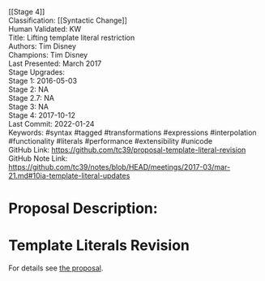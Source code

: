 [[Stage 4]]<br>Classification: [[Syntactic Change]]<br>Human Validated: KW<br>Title: Lifting template literal restriction<br>Authors: Tim Disney<br>Champions: Tim Disney<br>Last Presented: March 2017<br>Stage Upgrades:<br>Stage 1: 2016-05-03  
Stage 2: NA  
Stage 2.7: NA  
Stage 3: NA  
Stage 4: 2017-10-12<br>Last Commit: 2022-01-24<br>Keywords: #syntax #tagged #transformations #expressions #interpolation #functionality #literals #performance #extensibility #unicode<br>GitHub Link: https://github.com/tc39/proposal-template-literal-revision <br>GitHub Note Link: https://github.com/tc39/notes/blob/HEAD/meetings/2017-03/mar-21.md#10ia-template-literal-updates
# Proposal Description:
# Template Literals Revision

For details see [the proposal](https://tc39.github.io/proposal-template-literal-revision/).
<br>